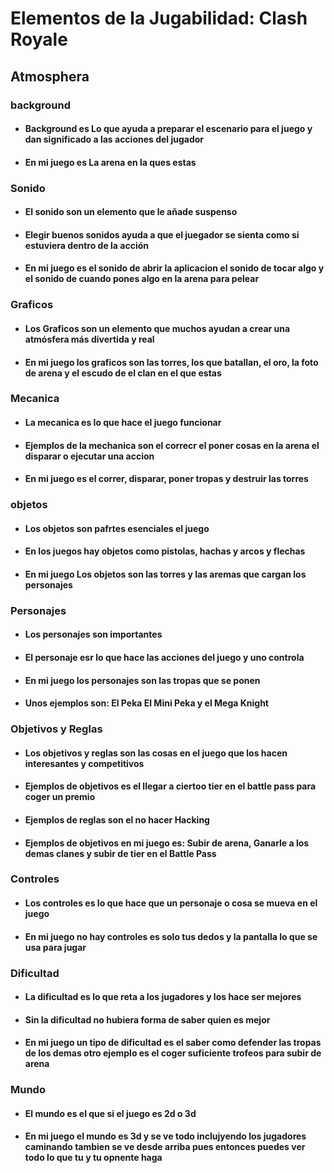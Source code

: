 # Elementos de la Jugabilidad: Clash Royale

## Atmosphera 

### background
* #### Background es Lo que ayuda a preparar el escenario para el juego y dan significado a las acciones del jugador
* #### En mi juego es La arena en la ques estas

### Sonido
* #### El sonido son un elemento que le añade suspenso 
* #### Elegir buenos sonidos ayuda a que el juegador se sienta como si estuviera dentro de la acción
* #### En mi juego es el sonido de abrir la aplicacion el sonido de tocar algo y el sonido de cuando pones algo en la arena para pelear

### Graficos
* #### Los Graficos son un elemento que muchos ayudan a crear una atmósfera más divertida y real
* #### En mi juego los graficos son las torres, los que batallan, el oro, la foto de arena y el escudo de el clan en el que estas

### Mecanica 
* #### La mecanica es lo que hace el juego funcionar
* #### Ejemplos de la mechanica son el correcr el poner cosas en la arena el disparar o ejecutar una accion
* #### En mi juego es el correr, disparar, poner tropas y destruir las torres

### objetos
* #### Los objetos son pafrtes esenciales el juego
* #### En los juegos hay objetos como pistolas, hachas y arcos y flechas
* #### En mi juego Los objetos son las torres y las aremas que cargan los personajes

### Personajes
* #### Los personajes son importantes 
* #### El personaje esr lo que hace las acciones del juego y uno controla 
* #### En mi juego los personajes son las tropas que se ponen 
* #### Unos ejemplos son: El Peka El Mini Peka y el Mega Knight

### Objetivos y Reglas 
* #### Los objetivos y reglas son las cosas en el juego que los hacen interesantes y competitivos
* #### Ejemplos de objetivos es el llegar a ciertoo tier en el battle pass para coger un premio
* #### Ejemplos de reglas son el no hacer Hacking
* #### Ejemplos de objetivos en mi juego es: Subir de arena, Ganarle a los demas clanes y subir de tier en el Battle Pass

### Controles 
* #### Los controles es lo que hace que un personaje o cosa se mueva en el juego
* #### En mi juego no hay controles es solo tus dedos y la pantalla lo que se usa para jugar 

### Dificultad
* #### La dificultad es lo que reta a los jugadores y los hace ser mejores 
* #### Sin la dificultad no hubiera forma de saber quien es mejor 
* #### En mi juego un tipo de dificultad es el saber como defender las tropas de los demas otro ejemplo es el coger suficiente trofeos para subir de arena 

### Mundo 
* #### El mundo es el que si el juego es 2d o 3d 
* #### En mi juego el mundo es 3d y se ve todo inclujyendo los jugadores caminando tambien se ve desde arriba pues entonces puedes ver todo lo que tu y tu opnente haga
